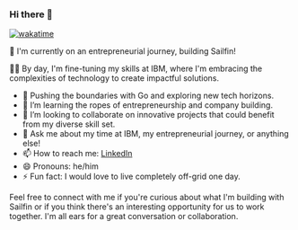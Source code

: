 ### Hi there 👋

[![wakatime](https://wakatime.com/badge/user/cf6c9013-a24e-473b-bf30-766453b4988a.svg)](https://wakatime.com/@cf6c9013-a24e-473b-bf30-766453b4988a)

🚀 I'm currently on an entrepreneurial journey, building Sailfin!

🧑‍💻 By day, I'm fine-tuning my skills at IBM, where I'm embracing the complexities of technology to create impactful solutions.

- 🔭 Pushing the boundaries with Go and exploring new tech horizons.
- 🌱 I’m learning the ropes of entrepreneurship and company building.
- 👯 I’m looking to collaborate on innovative projects that could benefit from my diverse skill set.
- 💬 Ask me about my time at IBM, my entrepreneurial journey, or anything else!
- 📫 How to reach me: [LinkedIn](https://www.linkedin.com/in/michaelpbcurtis/)
- 😄 Pronouns: he/him
- ⚡ Fun fact: I would love to live completely off-grid one day.

Feel free to connect with me if you're curious about what I'm building with Sailfin or if you think there's an interesting opportunity for us to work together. I'm all ears for a great conversation or collaboration.
